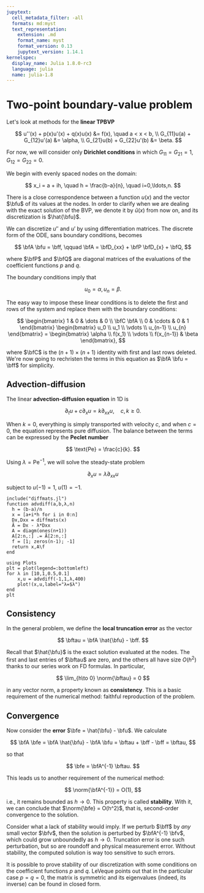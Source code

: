 ```yaml
---
jupytext:
  cell_metadata_filter: -all
  formats: md:myst
  text_representation:
    extension: .md
    format_name: myst
    format_version: 0.13
    jupytext_version: 1.14.1
kernelspec:
  display_name: Julia 1.8.0-rc3
  language: julia
  name: julia-1.8
---
```


# Two-point boundary-value problem

Let's look at methods for the **linear TPBVP**

$$
u''(x) + p(x)u'(x) + q(x)u(x) &= f(x), \quad a < x < b, \\ 
G_{11}u(a) + G_{12}u'(a)  &= \alpha, \\ 
G_{21}u(b) + G_{22}u'(b)  &= \beta. 
$$

For now, we will consider only **Dirichlet conditions** in which $G_{11}=G_{21}=1$, $G_{12}=G_{22}=0$.

We begin with evenly spaced nodes on the domain:

$$
x_i = a + ih, \quad h = \frac{b-a}{n}, \quad i=0,\ldots,n.
$$

There is a close correspondence between a function $u(x)$ and the vector $\bfu$ of its values at the nodes. In order to clarify when we are dealing with the exact solution of the BVP, we denote it by $\hat{u}(x)$ from now on, and its discretization is $\hat{\bfu}$.

<!-- 
We will replace $u''$ and $u'$ at the nodes by FD counterparts. If we aim for 2nd-order accuracy, then we can use centered differences at the interior nodes:

$$
u''(x_i) \approx \frac{u_{i-1}-2u_i+u_{i+1}}{h^2}, \quad u'(x_i) \approx \frac{-u_{i-1}+u_{i+1}}{2h}, \quad i=1,\dots,n-1. 
$$

At the first and last nodes, these formulas refer to fictitious values outside the domain. We could use second-order forward and backward-difference formulas, but it will turn out that the first-order formulas will be fine. So we define the **differentiation matrices** 

$$
\bfD_{xx} = \frac{1}{h^2}  \begin{bmatrix} 
1 & -2 & 1 & & & \\ 
1 & -2 & 1 & & & \\ 
0 & 1 & -2 & 1 & & \\ 
& & \ddots & \ddots & \ddots & \\ 
& & & 1 & -2 & 1 \\
& & & 1 & -2 & 1 
\end{bmatrix}, 
\qquad 
\bfD_{x} = \frac{1}{2h}  \begin{bmatrix} 
-2 & 2 & & & & \\ 
-1 & 0 & 1 & & & \\ 
0 & -1 & 0 & 1 & & \\ 
& & \ddots & \ddots & \ddots & \\ 
& & & -1 & 0 & 1 \\
& & & & -2 & 2 
\end{bmatrix}.
$$ -->

We can discretize $u''$ and $u'$ by using differentiation matrices. The discrete form of the ODE, sans boundary conditions, becomes

$$
\bfA \bfu = \bff, \qquad \bfA = \bfD_{xx} + \bfP \bfD_{x} + \bfQ,
$$

where $\bfP$ and $\bfQ$ are diagonal matrices of the evaluations of the coefficient functions $p$ and $q$. 

The boundary conditions imply that

$$
u_0 = \alpha, \, u_n = \beta. 
$$

<!-- Recall that matrix-vector multiplication is identical to a linear combination of the matrix columns:

$$
\bfA \bfu = u_0 \bfa_0 + u_1 \bfa_1 + \cdots + u_n \bfa_n. 
$$

Hence the linear system is 

$$
\alpha \bfa_0 + u_1 \bfa_1 + \cdots + \beta \bfa_n & = \bff \\ 
u_1 \bfa_1 + \cdots + u_{n-1} \bfa_{n-1} & = \bff - \alpha \bfa_0  - \beta \bfa_n,
$$

where the right-hand side is a known vector. The left-hand side has $n+1$ rows but only $n-1$ unknowns. Let $\bfC$ be the $(n+1)\times(n+1)$ identity with first and last rows deleted. We arrive at the square linear system

$$
\bfC \bfA \begin{bmatrix} u_1 \\ u_2 \\ \vdots \\ u_{n-1} \end{bmatrix} 
= \begin{bmatrix} f(x_1) - \alpha (1/h^2 + p(x_1)/2h + q(x_1)) \\ f(x_2) \\ \vdots \\ f(x_{n-1}) - \beta (1/h^2 + p(x_{n-1})/2h + q(x_{n-1}))  \end{bmatrix}. 
$$ -->

The easy way to impose these linear conditions is to delete the first and rows of the system and replace them with the boundary conditions: 

$$
\begin{bmatrix} 1 & 0 & \dots & 0 \\ \bfC \bfA  \\ 0 & \cdots & 0 & 1 \end{bmatrix} 
\begin{bmatrix} u_0 \\ u_1 \\ \vdots \\ u_{n-1} \\ u_{n} \end{bmatrix} 
= \begin{bmatrix} \alpha \\ f(x_1) \\ \vdots \\ f(x_{n-1}) & \beta \end{bmatrix},
$$ 

where $\bfC$ is the $(n+1)\times(n+1)$ identity with first and last rows deleted. We're now going to rechristen the terms in this equation as $\bfA \bfu = \bff$ for simplicity.

## Advection-diffusion

The linear **advection-diffusion equation** in 1D is

$$
\partial_t u + c \partial_x u = k \partial_{xx} u, \quad c, k \ge 0. 
$$

When $k=0$, everything is simply transported with velocity $c$, and when $c=0$, the equation represents pure diffusion. The balance between the terms can be expressed by the **Peclet number**

$$
\text{Pe} = \frac{c}{k}. 
$$

Using $\lambda=\text{Pe}^{-1}$, we will solve the steady-state problem

$$
\partial_x u = \lambda \partial_{xx} u
$$

subject to $u(-1)=1$, $u(1)=-1$.

```{code-cell}
include("diffmats.jl")
function advdiff(a,b,λ,n)
  h = (b-a)/n
  x = [a+i*h for i in 0:n]
  Dx,Dxx = diffmats(x)
  Ã = Dx - λ*Dxx
  A = diagm(ones(n+1))
  A[2:n,:] .= Ã[2:n,:]
  f = [1; zeros(n-1); -1]
  return x,A\f 
end
```

```{code-cell}
using Plots
plt = plot(legend=:bottomleft)
for λ in [10,1,0.5,0.1]
    x,u = advdiff(-1,1,λ,400)
    plot!(x,u,label="λ=$λ")
end
plt
```

## Consistency

In the general problem, we define the **local truncation error** as the vector

$$
\bftau = \bfA \hat{\bfu} - \bff. 
$$

Recall that $\hat{\bfu}$ is the exact solution evaluated at the nodes. The first and last entries of $\bftau$ are zero, and the others all have size $O(h^2)$ thanks to our series work on FD formulas. In particular,

$$
\lim_{h\to 0} \norm{\bftau} = 0
$$

in any vector norm, a property known as **consistency**. This is a basic requirement of the numerical method: faithful reproduction of the problem.

## Convergence

Now consider the **error** $\bfe = \hat{\bfu} - \bfu$. We calculate 

$$
\bfA \bfe = \bfA \hat{\bfu} - \bfA \bfu = \bftau + \bff - \bff = \bftau,
$$

so that 

$$
\bfe = \bfA^{-1} \bftau. 
$$

This leads us to another requirement of the numerical method:

$$
\norm{\bfA^{-1}} = O(1),
$$

i.e., it remains bounded as $h\to 0$. This property is called **stability**. With it, we can conclude that $\norm{\bfe} = O(h^2)$, that is, second-order convergence to the solution.

Consider what a lack of stability would imply. If we perturb $\bff$ by *any* small vector $\bfv$, then the solution is perturbed by $\bfA^{-1} \bfv$, which could grow unboundedly as $h\to 0$. Truncation error is one such perturbation, but so are roundoff and physical measurement error. Without stability, the computed solution is way too sensitive to such errors.

It is possible to prove stability of our discretization with some conditions on the coefficient functions $p$ and $q$. LeVeque points out that in the particular case $p=q=0$, the matrix is symmetric and its eigenvalues (indeed, its inverse) can be found in closed form.
